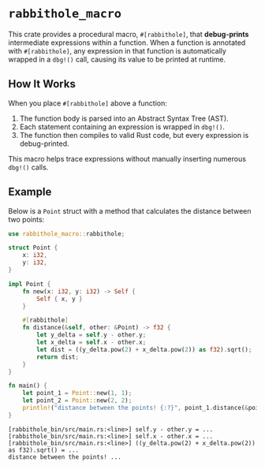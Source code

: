 # `rabbithole_macro`

This crate provides a procedural macro, `#[rabbithole]`, that **debug-prints** intermediate expressions within a function. When a function is annotated with `#[rabbithole]`, any expression in that function is automatically wrapped in a `dbg!()` call, causing its value to be printed at runtime.

## How It Works

When you place `#[rabbithole]` above a function:

1. The function body is parsed into an Abstract Syntax Tree (AST).
2. Each statement containing an expression is wrapped in `dbg!()`.
3. The function then compiles to valid Rust code, but every expression is debug-printed.

This macro helps trace expressions without manually inserting numerous `dbg!()` calls.

## Example

Below is a `Point` struct with a method that calculates the distance between two points:

```rust
use rabbithole_macro::rabbithole;

struct Point {
    x: i32,
    y: i32,
}

impl Point {
    fn new(x: i32, y: i32) -> Self {
        Self { x, y }
    }

    #[rabbithole]
    fn distance(&self, other: &Point) -> f32 {
        let y_delta = self.y - other.y;
        let x_delta = self.x - other.x;
        let dist = ((y_delta.pow(2) + x_delta.pow(2)) as f32).sqrt();
        return dist;
    }
}

fn main() {
    let point_1 = Point::new(1, 1);
    let point_2 = Point::new(2, 2);
    println!("distance between the points! {:?}", point_1.distance(&point_2));
}
```

```
[rabbithole_bin/src/main.rs:<line>] self.y - other.y = ...
[rabbithole_bin/src/main.rs:<line>] self.x - other.x = ...
[rabbithole_bin/src/main.rs:<line>] ((y_delta.pow(2) + x_delta.pow(2)) as f32).sqrt() = ...
distance between the points! ...
```
